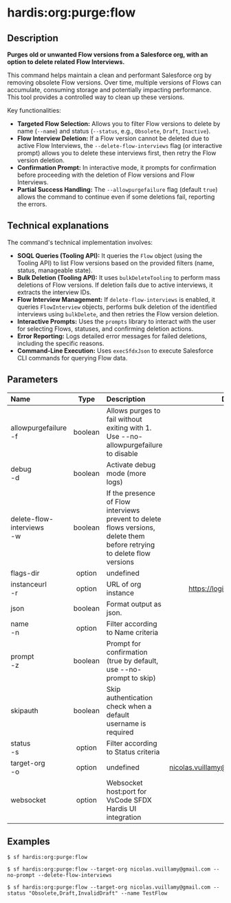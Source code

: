 <!-- This file has been generated with command 'sf hardis:doc:plugin:generate'. Please do not update it manually or it may be overwritten -->
# hardis:org:purge:flow

## Description


**Purges old or unwanted Flow versions from a Salesforce org, with an option to delete related Flow Interviews.**

This command helps maintain a clean and performant Salesforce org by removing obsolete Flow versions. Over time, multiple versions of Flows can accumulate, consuming storage and potentially impacting performance. This tool provides a controlled way to clean up these versions.

Key functionalities:

- **Targeted Flow Selection:** Allows you to filter Flow versions to delete by name (`--name`) and status (`--status`, e.g., `Obsolete`, `Draft`, `Inactive`).
- **Flow Interview Deletion:** If a Flow version cannot be deleted due to active Flow Interviews, the `--delete-flow-interviews` flag (or interactive prompt) allows you to delete these interviews first, then retry the Flow version deletion.
- **Confirmation Prompt:** In interactive mode, it prompts for confirmation before proceeding with the deletion of Flow versions and Flow Interviews.
- **Partial Success Handling:** The `--allowpurgefailure` flag (default `true`) allows the command to continue even if some deletions fail, reporting the errors.

## Technical explanations

The command's technical implementation involves:

- **SOQL Queries (Tooling API):** It queries the `Flow` object (using the Tooling API) to list Flow versions based on the provided filters (name, status, manageable state).
- **Bulk Deletion (Tooling API):** It uses `bulkDeleteTooling` to perform mass deletions of Flow versions. If deletion fails due to active interviews, it extracts the interview IDs.
- **Flow Interview Management:** If `delete-flow-interviews` is enabled, it queries `FlowInterview` objects, performs bulk deletion of the identified interviews using `bulkDelete`, and then retries the Flow version deletion.
- **Interactive Prompts:** Uses the `prompts` library to interact with the user for selecting Flows, statuses, and confirming deletion actions.
- **Error Reporting:** Logs detailed error messages for failed deletions, including the specific reasons.
- **Command-Line Execution:** Uses `execSfdxJson` to execute Salesforce CLI commands for querying Flow data.


## Parameters

| Name                          |  Type   | Description                                                                                                              |                Default                 | Required | Options |
|:------------------------------|:-------:|:-------------------------------------------------------------------------------------------------------------------------|:--------------------------------------:|:--------:|:-------:|
| allowpurgefailure<br/>-f      | boolean | Allows purges to fail without exiting with 1. Use --no-allowpurgefailure to disable                                      |                                        |          |         |
| debug<br/>-d                  | boolean | Activate debug mode (more logs)                                                                                          |                                        |          |         |
| delete-flow-interviews<br/>-w | boolean | If the presence of Flow interviews prevent to delete flows versions, delete them before retrying to delete flow versions |                                        |          |         |
| flags-dir                     | option  | undefined                                                                                                                |                                        |          |         |
| instanceurl<br/>-r            | option  | URL of org instance                                                                                                      |      https://login.salesforce.com      |          |         |
| json                          | boolean | Format output as json.                                                                                                   |                                        |          |         |
| name<br/>-n                   | option  | Filter according to Name criteria                                                                                        |                                        |          |         |
| prompt<br/>-z                 | boolean | Prompt for confirmation (true by default, use --no-prompt to skip)                                                       |                                        |          |         |
| skipauth                      | boolean | Skip authentication check when a default username is required                                                            |                                        |          |         |
| status<br/>-s                 | option  | Filter according to Status criteria                                                                                      |                                        |          |         |
| target-org<br/>-o             | option  | undefined                                                                                                                | nicolas.vuillamy@cloudity.com.playnico |          |         |
| websocket                     | option  | Websocket host:port for VsCode SFDX Hardis UI integration                                                                |                                        |          |         |

## Examples

```shell
$ sf hardis:org:purge:flow
```

```shell
$ sf hardis:org:purge:flow --target-org nicolas.vuillamy@gmail.com --no-prompt --delete-flow-interviews
```

```shell
$ sf hardis:org:purge:flow --target-org nicolas.vuillamy@gmail.com --status "Obsolete,Draft,InvalidDraft" --name TestFlow
```


